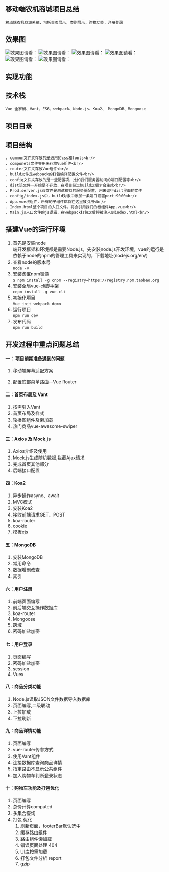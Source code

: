 ## 移动端农机商城项目总结
`移动端农机商城系统，包括首页展示，类别展示，购物功能，注册登录`
## 效果图
![效果图请看：](http://49.232.143.111:3000/images/1.jpg)
![效果图请看：](http://49.232.143.111:3000/images/2.jpg)
![效果图请看：](http://49.232.143.111:3000/images/3.jpg)
![效果图请看：](http://49.232.143.111:3000/images/4.jpg)
![效果图请看：](http://49.232.143.111:3000/images/5.jpg)
![效果图请看：](http://49.232.143.111:3000/images/6.jpg)
## 实现功能

## 技术栈
`Vue 全家桶、Vant、ES6、webpack、Node.js、Koa2、 MongoDB、Mongoose`

## 项目目录

## 项目结构
```
. common文件夹存放的是通用的css和fonts<br/>
. componets文件夹用来存放Vue组件<br/>
. router文件夹存放Vue组件<br/>
. build文件是webpack的打包编译配置文件<br/>
. config文件夹存放的是一些配置项，比如我们服务器访问的端口配置等<br/>
. dist该文件一开始是不存放，在项目经过build之后才会生成<br/>
. Prod.server.js该文件是测试模拟的服务器配置，用来运行dist里面的文件
. config/index.js中，build对象中添加一条端口设置port:9000<br/>
. App.vue根组件，所有的子组件都将在这里被引用<br/>
. Index.html整个项目的入口文件，将会引用我们的根组件App.vue<br/>
. Main.js入口文件的js逻辑，在webpack打包之后将被注入到index.html<br/>
```
## 搭建Vue的运行环境
1. 首先是安装node <br>
端开发框架和环境都是需要Node.js，先安装node.js开发环境，vue的运行是依赖于node的npm的管理工具来实现的，下载地址(nodejs.org/en/)
2. 查看node的版本号<br>
`node -v`
3. 安装淘宝npm镜像<br>
`$ npm install -g cnpm --registry=https://registry.npm.taobao.org`
4. 安装全局vue-cli脚手架<br>
`cnpm install -g vue-cli`
5. 初始化项目<br>
`Vue init webpack demo`
6. 运行项目<br>
`npm run dev`
7. 发布代码<br>
`npm run build`

## 开发过程中重点问题总结
#### 一： 项目前期准备遇到的问题
1. 移动端屏幕适配方案<br>


2. 配置底部菜单路由--Vue Router<br>

#### 二：首页布局及 Vant 
1. 按需引入Vant<br>
1. 首页布局及样式<br>
1. 轮播图组件及懒加载<br>
1. 热门商品vue-awesome-swiper<br>

#### 三：Axios 及 Mock.js
1. Axios介绍及使用<br>
1. Mock.js生成随机数据,拦截Ajax请求<br>
1. 完成首页其他部分<br>
1. 后端接口配置<br>

#### 四：Koa2
1. 异步操作async、await<br>
1. MVC模式<br>
1. 安装Koa2<br>
1. 接收前端请求GET、POST<br>
1. koa-router<br>
1. cookie<br>
1. 模板ejs<br>

#### 五：MongoDB
1. 安装MongoDB <br>
1. 常用命令<br>
1. 数据增删改查<br>
1. 索引<br>

#### 六：用户注册
1. 前端页面编写<br>
1. 前后端交互操作数据库<br>
1. koa-router <br>
1. Mongoose<br>
1. 跨域<br>
1. 密码加盐加密<br>

#### 七：用户登录
1. 页面编写<br>
1. 密码加盐加密<br>
1. session<br>
1. Vuex<br>

#### 八：商品分类功能
1. Node.js读取JSON文件数据导入数据库<br>
1. 页面编写,二级联动<br>
1. 上拉加载<br>
1. 下拉刷新<br>

#### 九：商品详情功能
1. 页面编写<br>
1. vue-router传参方式<br>
1. 使用Vant组件<br>
1. 连接数据库查询商品详情<br>
1. 指定路由不显示公共组件<br>
1. 加入购物车判断登录状态<br>

#### 十：购物车功能及打包优化
1. 页面编写<br>
1. 总价计算computed<br>
1. 多集合查询<br>
1. 打包 优化<br>
   1. 刷新页面，footerBar默认选中
   2. 缓存路由组件
   3. 路由组件懒加载
   4. 错误页面处理 404
   5. UI库按需加载
   6. 打包文件分析 report
   7. gzip





